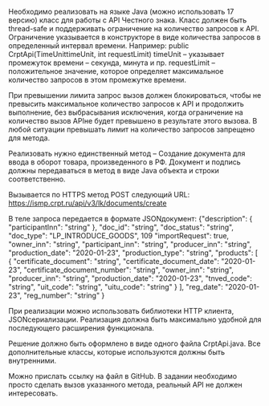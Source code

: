 Необходимо реализовать на языке Java (можно использовать 17 версию) класс для работы с API Честного знака. 
Класс должен быть thread-safe и поддерживать ограничение на количество запросов к API. 
Ограничение указывается в конструкторе в виде количества запросов в определенный интервал времени. 
Например:
public CrptApi(TimeUnittimeUnit, int requestLimit)
timeUnit – указывает промежуток времени – секунда, минута и пр.
requestLimit – положительное значение, которое определяет максимальное количество запросов в этом промежутке времени.

При превышении лимита запрос вызов должен блокироваться, чтобы не превысить максимальное количество запросов к API и продолжить выполнение, 
без выбрасывания исключения, когда ограничение на количество вызов APIне будет превышено в результате этого вызова. 
В любой ситуации превышать лимит на количество запросов запрещено для метода.

Реализовать нужно единственный метод – Создание документа для ввода в оборот товара, произведенного в РФ. 
Документ и подпись должны передаваться в метод в виде Java объекта и строки соответственно.

Вызывается по HTTPS метод POST следующий URL:
https://ismp.crpt.ru/api/v3/lk/documents/create

В теле запроса передается в формате JSONдокумент: 
{"description": 
    { "participantInn": "string" }, 
    "doc_id": "string", 
    "doc_status": "string", 
    "doc_type": "LP_INTRODUCE_GOODS", 
    109 "importRequest": true, 
    "owner_inn": "string", 
    "participant_inn": "string", 
    "producer_inn": "string", 
    "production_date": "2020-01-23", 
    "production_type": "string", 
    "products": [ 
        { 
            "certificate_document": "string", 
            "certificate_document_date": "2020-01-23", 
            "certificate_document_number": "string", 
            "owner_inn": "string", 
            "producer_inn": "string", 
            "production_date": "2020-01-23", 
            "tnved_code": "string", 
            "uit_code": "string", 
            "uitu_code": "string" 
        } ], 
    "reg_date": "2020-01-23", 
    "reg_number": "string"
}

При реализации можно использовать библиотеки HTTP клиента, JSONсериализации. 
Реализация должна быть максимально удобной для последующего расширения функционала.

Решение должно быть оформлено в виде одного файла CrptApi.java. 
Все дополнительные классы, которые используются должны быть внутренними.

Можно прислать ссылку на файл в GitHub.
В задании необходимо просто сделать вызов указанного метода, реальный API не должен интересовать. 
